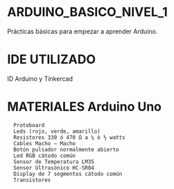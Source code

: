 # ARDUINO_BASICO_NIVEL_1
Prácticas básicas para empezar a aprender Arduino. 

# IDE UTILIZADO                                                                                                                                                           
ID Arduino y Tinkercad

# MATERIALES                                                                                                                                                                   Arduino Uno                                                                                                                                                      
      Protoboard                                                                                                                                                       
      Leds (rojo, verde, amarillo)                                                                                                                                       
      Resistores 330 ó 470 Ω a ¼ ó ½ watts                                                                                                                               
      Cables Macho – Macho                                                                                                                                               
      Botón pulsador normalmente abierto                                                                                                                         
      Led RGB cátodo común                                                                                                                                             
      Sensor de Temperatura LM35                                                                                                                                        
      Sensor Ultrasónico HC-SR04                                                                                                                                         
      Display de 7 segmentos cátodo común                                                                                                                                
      Transistores                                                                                                                                                                                                                                                                                                                
